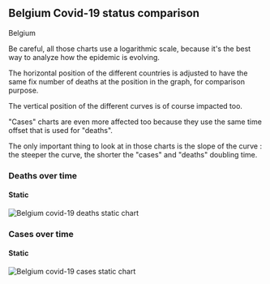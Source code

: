 ## Belgium Covid-19 status comparison 

Belgium



Be careful, all those charts use a logarithmic scale, because it's the best way to analyze how the epidemic is evolving.
 
The horizontal position of the different countries is adjusted to have the same fix number of deaths at the position in the graph, for comparison purpose.

The vertical position of the different curves is of course impacted too.

"Cases" charts are even more affected too because they use the same time offset that is used for "deaths".

The only important thing to look at in those charts is the slope of the curve : the steeper the curve, the shorter the "cases" and "deaths" doubling time.



 
### Deaths over time
 
#### Static
![Belgium covid-19 deaths static chart](https://raw.githubusercontent.com/madlag/coronavirus_study/master/notebooks/graphs/2020-03-20/countries/Belgium/2020-03-20_Belgium_deaths.png "Belgium covid-19 deaths static chart")   

 
### Cases over time
 
#### Static
![Belgium covid-19 cases static chart](https://raw.githubusercontent.com/madlag/coronavirus_study/master/notebooks/graphs/2020-03-20/countries/Belgium/2020-03-20_Belgium_deaths.png "Belgium covid-19 cases static chart")   

